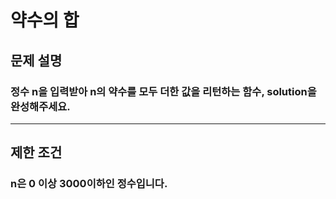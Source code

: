# 약수의 합
## 문제 설명
### 정수 n을 입력받아 n의 약수를 모두 더한 값을 리턴하는 함수, solution을 완성해주세요.
***
## 제한 조건
### n은 0 이상 3000이하인 정수입니다.
